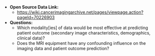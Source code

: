 - **Open Source Data Link:**
  - https://wiki.cancerimagingarchive.net/pages/viewpage.action?pageId=70226903
- **Questions:**
  - Which modality[ies] of data would be most effective at predicting patient outcome (secondary image characteristics, demographics, clinical data)?
  - Does the MRI equipment have any confounding influence on the imaging data and patient outcome prediction?

